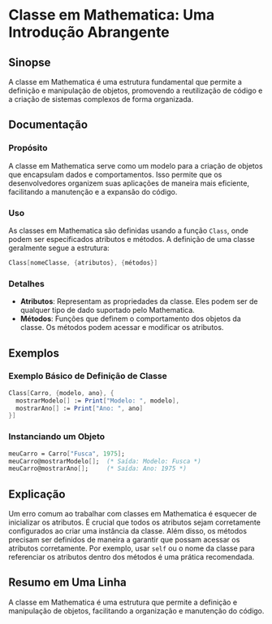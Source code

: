 <!--
Meta Description: # Classe em Mathematica: Uma Introdução Abrangente ## Sinopse A classe em Mathematica é uma estrutura fundamental que permite a definição e manipulaçã...
Meta Keywords: classe, mathematica, atributos, uma, que
-->

# Classe em Mathematica: Uma Introdução Abrangente

## Sinopse
A classe em Mathematica é uma estrutura fundamental que permite a definição e manipulação de objetos, promovendo a reutilização de código e a criação de sistemas complexos de forma organizada.

## Documentação
### Propósito
A classe em Mathematica serve como um modelo para a criação de objetos que encapsulam dados e comportamentos. Isso permite que os desenvolvedores organizem suas aplicações de maneira mais eficiente, facilitando a manutenção e a expansão do código.

### Uso
As classes em Mathematica são definidas usando a função `Class`, onde podem ser especificados atributos e métodos. A definição de uma classe geralmente segue a estrutura:

```mathematica
Class[nomeClasse, {atributos}, {métodos}]
```

### Detalhes
- **Atributos**: Representam as propriedades da classe. Eles podem ser de qualquer tipo de dado suportado pelo Mathematica.
- **Métodos**: Funções que definem o comportamento dos objetos da classe. Os métodos podem acessar e modificar os atributos.

## Exemplos
### Exemplo Básico de Definição de Classe
```mathematica
Class[Carro, {modelo, ano}, {
  mostrarModelo[] := Print["Modelo: ", modelo],
  mostrarAno[] := Print["Ano: ", ano]
}]
```

### Instanciando um Objeto
```mathematica
meuCarro = Carro["Fusca", 1975];
meuCarro@mostrarModelo[];  (* Saída: Modelo: Fusca *)
meuCarro@mostrarAno[];     (* Saída: Ano: 1975 *)
```

## Explicação
Um erro comum ao trabalhar com classes em Mathematica é esquecer de inicializar os atributos. É crucial que todos os atributos sejam corretamente configurados ao criar uma instância da classe. Além disso, os métodos precisam ser definidos de maneira a garantir que possam acessar os atributos corretamente. Por exemplo, usar `self` ou o nome da classe para referenciar os atributos dentro dos métodos é uma prática recomendada.

## Resumo em Uma Linha
A classe em Mathematica é uma estrutura que permite a definição e manipulação de objetos, facilitando a organização e manutenção do código.